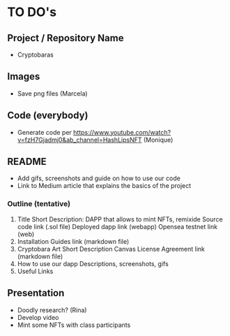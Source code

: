 # TO DO's

## Project / Repository Name

- Cryptobaras

## Images

- Save png files (Marcela)

## Code  (everybody)

- Generate code per https://www.youtube.com/watch?v=fzH7Gjadmj0&ab_channel=HashLipsNFT (Monique)

## README

- Add gifs, screenshots and guide on how to use our code
- Link to Medium article that explains the basics of the project

### Outline (tentative)

1. Title
    Short Description: DAPP that allows to mint NFTs, remixide
    Source code link (.sol file)
    Deployed dapp link (webapp)
    Opensea testnet link (web)
2. Installation Guides link (markdown file)
3. Cryptobara Art
    Short Description
    Canvas License Agreement link (markdown file)
4. How to use our dapp
    Descriptions, screenshots, gifs
5. Useful Links

## Presentation

- Doodly research? (Rina)
- Develop video
- Mint some NFTs with class participants
